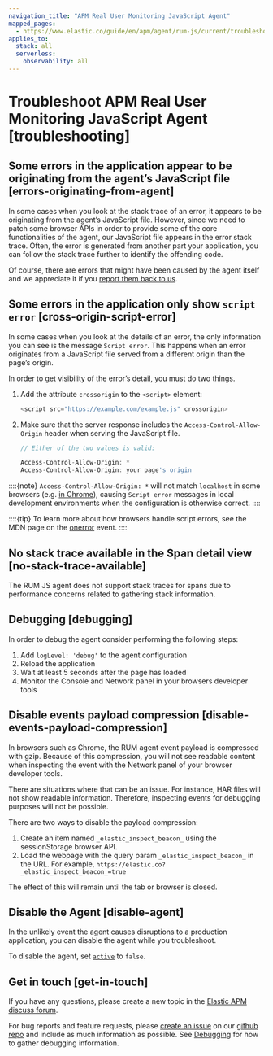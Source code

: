 ```yaml
---
navigation_title: "APM Real User Monitoring JavaScript Agent"
mapped_pages:
  - https://www.elastic.co/guide/en/apm/agent/rum-js/current/troubleshooting.html
applies_to:
  stack: all
  serverless:
    observability: all
---
```


# Troubleshoot APM Real User Monitoring JavaScript Agent [troubleshooting]


## Some errors in the application appear to be originating from the agent’s JavaScript file [errors-originating-from-agent] 

In some cases when you look at the stack trace of an error, it appears to be originating from the agent’s JavaScript file. However, since we need to patch some browser APIs in order to provide some of the core functionalities of the agent, our JavaScript file appears in the error stack trace. Often, the error is generated from another part your application, you can follow the stack trace further to identify the offending code.

Of course, there are errors that might have been caused by the agent itself and we appreciate it if you [report them back to us](#get-in-touch).


## Some errors in the application only show `script error` [cross-origin-script-error] 

In some cases when you look at the details of an error, the only information you can see is the message `Script error`. This happens when an error originates from a JavaScript file served from a different origin than the page’s origin.

In order to get visibility of the error’s detail, you must do two things.

1. Add the attribute `crossorigin` to the `<script>` element:

    ```js
    <script src="https://example.com/example.js" crossorigin>
    ```

2. Make sure that the server response includes the `Access-Control-Allow-Origin` header when serving the JavaScript file.

    ```js
    // Either of the two values is valid:

    Access-Control-Allow-Origin: *
    Access-Control-Allow-Origin: your page's origin
    ```


::::{note} 
`Access-Control-Allow-Origin: *` will not match `localhost` in some browsers (e.g. [in Chrome](https://bugs.chromium.org/p/chromium/issues/detail?id=67743)), causing `Script error` messages in local development environments when the configuration is otherwise correct.
::::


::::{tip} 
To learn more about how browsers handle script errors, see the MDN page on the [onerror](https://developer.mozilla.org/en-US/docs/Web/API/GlobalEventHandlers/onerror#notes) event.
::::



## No stack trace available in the Span detail view [no-stack-trace-available] 

The RUM JS agent does not support stack traces for spans due to performance concerns related to gathering stack information.


## Debugging [debugging] 

In order to debug the agent consider performing the following steps:

1. Add `logLevel: 'debug'` to the agent configuration
2. Reload the application
3. Wait at least 5 seconds after the page has loaded
4. Monitor the Console and Network panel in your browsers developer tools


## Disable events payload compression [disable-events-payload-compression] 

In browsers such as Chrome, the RUM agent event payload is compressed with gzip. Because of this compression, you will not see readable content when inspecting the event with the Network panel of your browser developer tools.

There are situations where that can be an issue. For instance, HAR files will not show readable information. Therefore, inspecting events for debugging purposes will not be possible.

There are two ways to disable the payload compression:

1. Create an item named `_elastic_inspect_beacon_` using the sessionStorage browser API.
2. Load the webpage with the query param `_elastic_inspect_beacon_` in the URL. For example, `https://elastic.co?_elastic_inspect_beacon_=true`

The effect of this will remain until the tab or browser is closed.


## Disable the Agent [disable-agent] 

In the unlikely event the agent causes disruptions to a production application, you can disable the agent while you troubleshoot.

To disable the agent, set [`active`](asciidocalypse://docs/apm-agent-rum-js/docs/reference/configuration.md#active) to `false`.


## Get in touch [get-in-touch] 

If you have any questions, please create a new topic in the [Elastic APM discuss forum](https://discuss.elastic.co/c/apm).

For bug reports and feature requests, please [create an issue](https://github.com/elastic/apm-agent-rum-js/issues/new) on our [github repo](https://github.com/elastic/apm-agent-rum-js) and include as much information as possible. See [Debugging](#debugging) for how to gather debugging information.

